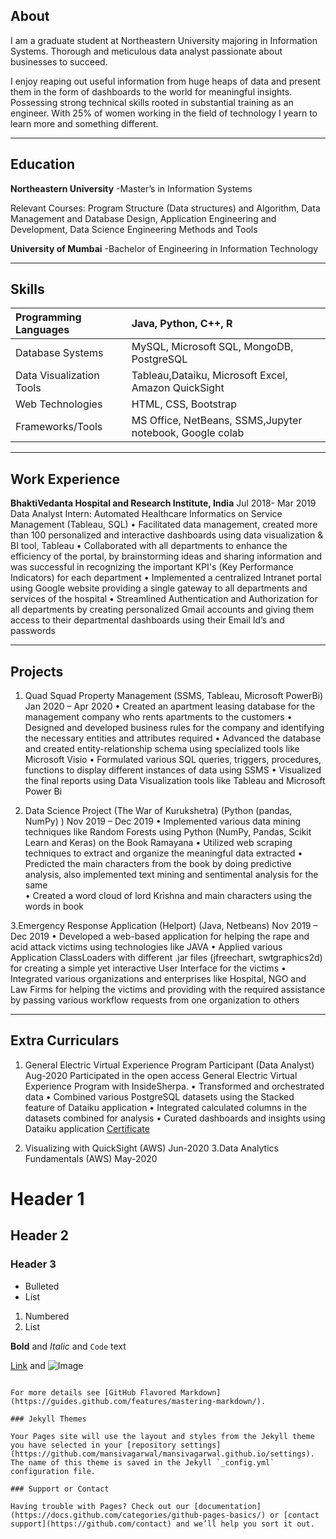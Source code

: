 ## About

I am a graduate student at Northeastern University majoring in Information Systems. Thorough and meticulous data analyst passionate about businesses to succeed.

I enjoy reaping out useful information from huge heaps of data and present them in the form of dashboards to the world for meaningful insights. Possessing strong technical skills rooted in substantial training as an engineer. With 25% of women working in the field of technology I yearn to learn more and something different.

* * *

## Education
**Northeastern University**
-Master’s in Information Systems

 Relevant Courses: Program Structure (Data structures) and Algorithm, Data Management and Database Design, Application Engineering and Development, Data Science Engineering Methods and Tools

**University of Mumbai**
-Bachelor of Engineering in Information Technology

* * *

## Skills


|  Programming Languages      |  Java, Python, C++, R                                     |
|   :-------------------------|  :--------------------------------------------------------|
|  Database Systems           |  MySQL, Microsoft SQL, MongoDB, PostgreSQL                | 
|  Data Visualization Tools   |  Tableau,Dataiku, Microsoft Excel, Amazon QuickSight      | 
|  Web Technologies           |  HTML, CSS, Bootstrap                                     | 
|  Frameworks/Tools           |  MS Office, NetBeans, SSMS,Jupyter notebook, Google colab | 

* * *
## Work Experience
**BhaktiVedanta Hospital and Research Institute, India**                                                                        Jul 2018- Mar 2019 
Data Analyst Intern: Automated Healthcare Informatics on Service Management (Tableau, SQL)
•	Facilitated data management, created more than 100 personalized and interactive dashboards using data visualization & BI tool, Tableau
•	Collaborated with all departments to enhance the efficiency of the portal, by brainstorming ideas and sharing information and was successful in recognizing the important KPI's (Key Performance Indicators) for each department
•	Implemented a centralized Intranet portal using Google website providing a single gateway to all departments and services of the hospital
•	Streamlined Authentication and Authorization for all departments by creating personalized Gmail accounts and giving them access to their departmental dashboards using their Email Id’s and passwords 

* * *
## Projects
1.  Quad Squad Property Management (SSMS, Tableau, Microsoft PowerBi)                                        Jan 2020 – Apr 2020
•	Created an apartment leasing database for the management company who rents apartments to the customers
•	Designed and developed business rules for the company and identifying the necessary entities and attributes required
•	Advanced the database and created entity-relationship schema using specialized tools like Microsoft Visio
•	Formulated various SQL queries, triggers, procedures, functions to display different instances of data using SSMS
•	Visualized the final reports using Data Visualization tools like Tableau and Microsoft Power Bi

2. Data Science Project (The War of Kurukshetra) (Python (pandas, NumPy) )                                            Nov 2019 – Dec 2019
•	Implemented various data mining techniques like Random Forests using Python (NumPy, Pandas, Scikit Learn and Keras) on the Book Ramayana
•	Utilized web scraping techniques to extract and organize the meaningful data extracted
•	Predicted the main characters from the book by doing predictive analysis, also implemented text mining and sentimental analysis for the same  
•	Created a word cloud of lord Krishna and main characters using the words in book

3.Emergency Response Application (Helport) (Java, Netbeans)                                                               Nov 2019 – Dec 2019
•	Developed a web-based application for helping the rape and acid attack victims using technologies like JAVA
•	Applied various Application ClassLoaders with different .jar files (jfreechart, swtgraphics2d) for creating a simple yet interactive User Interface for the victims
•	Integrated various organizations and enterprises like Hospital, NGO and Law Firms for helping the victims and providing with the required assistance by passing various workflow requests from one organization to others

* * *
## Extra Curriculars
1. General Electric Virtual Experience Program Participant (Data Analyst)			                        Aug-2020
Participated in the open access General Electric Virtual Experience Program with InsideSherpa. 
•	Transformed and orchestrated data 
•	Combined various PostgreSQL datasets using the Stacked feature of Dataiku application
•	Integrated calculated columns in the datasets combined for analysis 
•	Curated dashboards and insights using Dataiku application
[Certificate](https://insidesherpa.s3.amazonaws.com/completion-certificates/General%20Electric%20%28GE%29/ThbphD5N5WRsd9Mxo_General%20Electric_SbMGBNTAmnejoGgA7_completion_certificate.pdf)

2. Visualizing with QuickSight (AWS)                           Jun-2020
3.Data Analytics Fundamentals  (AWS)                           May-2020


# Header 1
## Header 2
### Header 3

- Bulleted
- List

1. Numbered
2. List

**Bold** and _Italic_ and `Code` text

[Link](url) and ![Image](src)
```

For more details see [GitHub Flavored Markdown](https://guides.github.com/features/mastering-markdown/).

### Jekyll Themes

Your Pages site will use the layout and styles from the Jekyll theme you have selected in your [repository settings](https://github.com/mansivagarwal/mansivagarwal.github.io/settings). The name of this theme is saved in the Jekyll `_config.yml` configuration file.

### Support or Contact

Having trouble with Pages? Check out our [documentation](https://docs.github.com/categories/github-pages-basics/) or [contact support](https://github.com/contact) and we’ll help you sort it out.
